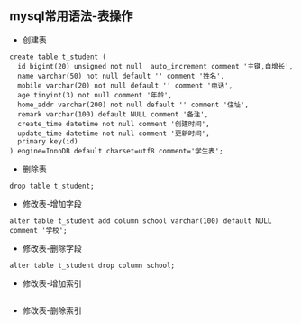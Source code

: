 ## mysql常用语法-表操作

- 创建表
```mysql
create table t_student (
  id bigint(20) unsigned not null  auto_increment comment '主键,自增长',
  name varchar(50) not null default '' comment '姓名',
  mobile varchar(20) not null default '' comment '电话',
  age tinyint(3) not null comment '年龄',
  home_addr varchar(200) not null default '' comment '住址',
  remark varchar(100) default NULL comment '备注',
  create_time datetime not null comment '创建时间',
  update_time datetime not null comment '更新时间',
  primary key(id)
) engine=InnoDB default charset=utf8 comment='学生表';
```
- 删除表
```mysql
drop table t_student;
```

- 修改表-增加字段
```mysql
alter table t_student add column school varchar(100) default NULL comment '学校';
```
- 修改表-删除字段
```mysql
alter table t_student drop column school;
```
- 修改表-增加索引
```mysql
```

- 修改表-删除索引
```mysql
```